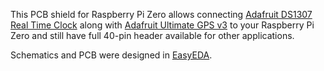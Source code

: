 This PCB shield for Raspberry Pi Zero allows connecting [Adafruit DS1307 Real Time Clock](https://www.adafruit.com/product/3296) along with [Adafruit Ultimate GPS v3](https://www.adafruit.com/product/746) to your Raspberry Pi Zero and still have full 40-pin header available for other applications.

Schematics and PCB were designed in [EasyEDA](https://easyeda.com/).
